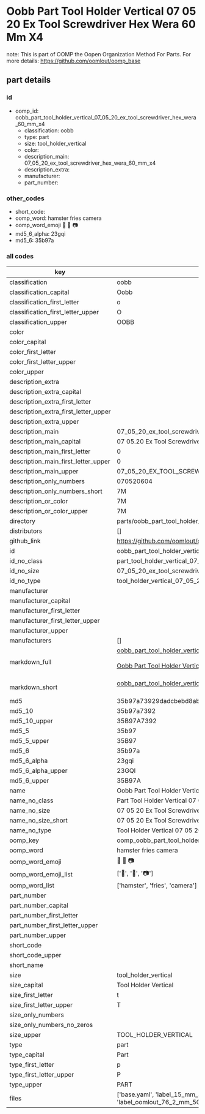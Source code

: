 # Oobb Part Tool Holder Vertical 07 05 20 Ex Tool Screwdriver Hex Wera 60 Mm X4  

note: This is part of OOMP the Oopen Organization Method For Parts. For more details: https://github.com/oomlout/oomp_base

##  part details





### id
* oomp_id: oobb_part_tool_holder_vertical_07_05_20_ex_tool_screwdriver_hex_wera_60_mm_x4
  * classification: oobb
  * type: part
  * size: tool_holder_vertical
  * color: 
  * description_main: 07_05_20_ex_tool_screwdriver_hex_wera_60_mm_x4
  * description_extra: 
  * manufacturer: 
  * part_number: 

### other_codes
* short_code: 
* oomp_word: hamster fries camera
* oomp_word_emoji :hamster: :fries: :camera:
* md5_6_alpha: 23gqi
* md5_6: 35b97a

### all codes 
| key | value |  
| --- | --- |  
| classification | oobb |  
| classification_capital | Oobb |  
| classification_first_letter | o |  
| classification_first_letter_upper | O |  
| classification_upper | OOBB |  
| color |  |  
| color_capital |  |  
| color_first_letter |  |  
| color_first_letter_upper |  |  
| color_upper |  |  
| description_extra |  |  
| description_extra_capital |  |  
| description_extra_first_letter |  |  
| description_extra_first_letter_upper |  |  
| description_extra_upper |  |  
| description_main | 07_05_20_ex_tool_screwdriver_hex_wera_60_mm_x4 |  
| description_main_capital | 07 05.20 Ex Tool Screwdriver Hex Wera 60 mm X4 |  
| description_main_first_letter | 0 |  
| description_main_first_letter_upper | 0 |  
| description_main_upper | 07_05_20_EX_TOOL_SCREWDRIVER_HEX_WERA_60_MM_X4 |  
| description_only_numbers | 070520604 |  
| description_only_numbers_short | 7M |  
| description_or_color | 7M |  
| description_or_color_upper | 7M |  
| directory | parts/oobb_part_tool_holder_vertical_07_05_20_ex_tool_screwdriver_hex_wera_60_mm_x4 |  
| distributors | [] |  
| github_link | https://github.com/oomlout/oomlout_oomp_part_src/tree/main/parts/oobb_part_tool_holder_vertical_07_05_20_ex_tool_screwdriver_hex_wera_60_mm_x4/working |  
| id | oobb_part_tool_holder_vertical_07_05_20_ex_tool_screwdriver_hex_wera_60_mm_x4 |  
| id_no_class | part_tool_holder_vertical_07_05_20_ex_tool_screwdriver_hex_wera_60_mm_x4 |  
| id_no_size | 07_05_20_ex_tool_screwdriver_hex_wera_60_mm_x4 |  
| id_no_type | tool_holder_vertical_07_05_20_ex_tool_screwdriver_hex_wera_60_mm_x4 |  
| manufacturer |  |  
| manufacturer_capital |  |  
| manufacturer_first_letter |  |  
| manufacturer_first_letter_upper |  |  
| manufacturer_upper |  |  
| manufacturers | [] |  
| markdown_full | [oobb_part_tool_holder_vertical_07_05_20_ex_tool_screwdriver_hex_wera_60_mm_x4](https://github.com/oomlout/oomlout_oomp_part_src/tree/main/parts/oobb_part_tool_holder_vertical_07_05_20_ex_tool_screwdriver_hex_wera_60_mm_x4/working)<br>[](https://github.com/oomlout/oomlout_oomp_part_src/tree/main/parts/oobb_part_tool_holder_vertical_07_05_20_ex_tool_screwdriver_hex_wera_60_mm_x4/working)<br>[Oobb Part Tool Holder Vertical 07 05 20 Ex Tool Screwdriver Hex Wera 60 Mm X4](https://github.com/oomlout/oomlout_oomp_part_src/tree/main/parts/oobb_part_tool_holder_vertical_07_05_20_ex_tool_screwdriver_hex_wera_60_mm_x4/working)<br><br> |  
| markdown_short | [oobb_part_tool_holder_vertical_07_05_20_ex_tool_screwdriver_hex_wera_60_mm_x4](https://github.com/oomlout/oomlout_oomp_part_src/tree/main/parts/oobb_part_tool_holder_vertical_07_05_20_ex_tool_screwdriver_hex_wera_60_mm_x4/working)<br><br> |  
| md5 | 35b97a73929dadcbebd8abf20100bbe5 |  
| md5_10 | 35b97a7392 |  
| md5_10_upper | 35B97A7392 |  
| md5_5 | 35b97 |  
| md5_5_upper | 35B97 |  
| md5_6 | 35b97a |  
| md5_6_alpha | 23gqi |  
| md5_6_alpha_upper | 23GQI |  
| md5_6_upper | 35B97A |  
| name | Oobb Part Tool Holder Vertical 07 05 20 Ex Tool Screwdriver Hex Wera 60 Mm X4 |  
| name_no_class | Part Tool Holder Vertical 07 05 20 Ex Tool Screwdriver Hex Wera 60 Mm X4 |  
| name_no_size | 07 05 20 Ex Tool Screwdriver Hex Wera 60 Mm X4 |  
| name_no_size_short | 07 05 20 Ex Tool Screwdriver Hex Wera 60 Mm X4 |  
| name_no_type | Tool Holder Vertical 07 05 20 Ex Tool Screwdriver Hex Wera 60 Mm X4 |  
| oomp_key | oomp_oobb_part_tool_holder_vertical_07_05_20_ex_tool_screwdriver_hex_wera_60_mm_x4 |  
| oomp_word | hamster fries camera |  
| oomp_word_emoji | :hamster: :fries: :camera: |  
| oomp_word_emoji_list | [':hamster:', ':fries:', ':camera:'] |  
| oomp_word_list | ['hamster', 'fries', 'camera'] |  
| part_number |  |  
| part_number_capital |  |  
| part_number_first_letter |  |  
| part_number_first_letter_upper |  |  
| part_number_upper |  |  
| short_code |  |  
| short_code_upper |  |  
| short_name |  |  
| size | tool_holder_vertical |  
| size_capital | Tool Holder Vertical |  
| size_first_letter | t |  
| size_first_letter_upper | T |  
| size_only_numbers |  |  
| size_only_numbers_no_zeros |  |  
| size_upper | TOOL_HOLDER_VERTICAL |  
| type | part |  
| type_capital | Part |  
| type_first_letter | p |  
| type_first_letter_upper | P |  
| type_upper | PART |  
| files | ['base.yaml', 'label_15_mm_30_mm.pdf', 'label_15_mm_30_mm.svg', 'label_76_2_mm_50_8_mm.pdf', 'label_76_2_mm_50_8_mm.svg', 'label_oomlout_76_2_mm_50_8_mm.pdf', 'label_oomlout_76_2_mm_50_8_mm.svg', 'readme.md', 'working.json', 'working.yaml'] |  

